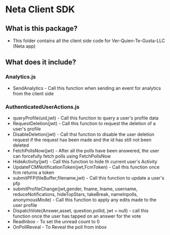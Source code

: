 # Neta Client SDK

## What is this package?

* This folder contains all the client side code for Ver-Quien-Te-Gusta-LLC (Neta app)


## What does it include?

### Analytics.js
- SendAnalytics - Call this function when sending an event for analytics from the client side

### AuthenticatedUserActions.js
- queryProfile(uid,jwt) - Call this function to query a user's profile data 
- RequestDeletion(jwt) - Call this function to request the deletion of a user's profile 
- DisableDeletion(jwt) - Call thsi function to disable the user deletion request if the request has been made and the id has still not been deleted
- FetchPollsNow(jwt) - After all the polls have been answered, the user can forcefully fetch polls using FetchPollsNow 
- HideActivity(jwt) - Call this function to hide th current user's Activity 
- UpdateFCMNotificationToken(jwt,FcmToken) - Call this function once fcm returns a token 
- submitPFP(fileBuffer,filename,jwt) - Call this function to update a user's pfp
- submitProfileChange(jwt,gender, fname, lname, username, reduceNotifications, hideTopStars, takeBreak, nameInpolls, anonymousMode) - Call this function to apply any edits made to the user profile
- DispatchVote(Answer,asset, question,pollid, jwt = null) - call this function once the user has tapped on an answer for the vote
- ReadInbox - To set the unread count to 0
- OnPollReveal - To Reveal the poll from inbox
